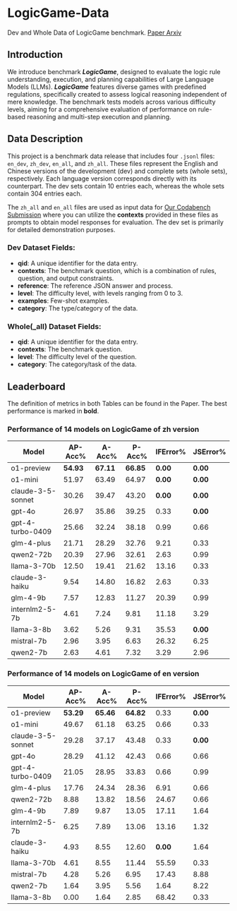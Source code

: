 # LogicGame-Data
Dev and Whole Data of LogicGame benchmark. [Paper Arxiv](https://arxiv.org/abs/2408.15778)

## Introduction
We introduce benchmark ___LogicGame___, designed to evaluate the logic rule understanding, execution, and planning capabilities of Large Language Models (LLMs). ___LogicGame___ features diverse games with predefined regulations, specifically created to assess logical reasoning independent of mere knowledge. The benchmark tests models across various difficulty levels, aiming for a comprehensive evaluation of performance on rule-based reasoning and multi-step execution and planning.

## Data Description
This project is a benchmark data release that includes four `.jsonl` files: `en_dev`, `zh_dev`, `en_all`, and `zh_all`. These files represent the English and Chinese versions of the development (dev) and complete sets (whole sets), respectively. Each language version corresponds directly with its counterpart. The dev sets contain 10 entries each, whereas the whole sets contain 304 entries each.

The `zh_all` and `en_all` files are used as input data for [Our Codabench Submission](https://www.codabench.org/competitions/4140/) where you can utilize the **contexts** provided in these files as prompts to obtain model responses for evaluation. The dev set is primarily for detailed demonstration purposes.

### Dev Dataset Fields:
- **qid**: A unique identifier for the data entry.
- **contexts**: The benchmark question, which is a combination of rules, question, and output constraints.
- **reference**: The reference JSON answer and process.
- **level**: The difficulty level, with levels ranging from 0 to 3.
- **examples**: Few-shot examples.
- **category**: The type/category of the data.

### Whole(_all) Dataset Fields: 
- **qid**: A unique identifier for the data entry.
- **contexts**: The benchmark question.
- **level**: The difficulty level of the question.
- **category**: The category/task of the data.

## Leaderboard
The definition of metrics in both Tables can be found in the Paper. The best performance is marked in **bold**.
### Performance of 14 models on LogicGame of **zh** version
| Model              | AP-Acc% | A-Acc% | P-Acc% | IFError% | JSError% |
|--------------------|---------|--------|--------|----------|----------|
| o1-preview         | **54.93**   | **67.11**  | **66.85**  | **0.00**     | **0.00**     |
| o1-mini            | 51.97   | 63.49  | 64.97  | **0.00**     | **0.00**     |
| claude-3-5-sonnet  | 30.26   | 39.47  | 43.20  | **0.00**     | **0.00**     |
| gpt-4o             | 26.97   | 35.86  | 39.25  | 0.33     | **0.00**     |
| gpt-4-turbo-0409   | 25.66   | 32.24  | 38.18  | 0.99     | 0.66     |
| glm-4-plus         | 21.71   | 28.29  | 32.76  | 9.21     | 0.33     |
| qwen2-72b          | 20.39   | 27.96  | 32.61  | 2.63     | 0.99     |
| llama-3-70b        | 12.50   | 19.41  | 21.62  | 13.16    | 0.33     |
| claude-3-haiku     | 9.54    | 14.80  | 16.82  | 2.63     | 0.33     |
| glm-4-9b           | 7.57    | 12.83  | 11.27  | 20.39    | 0.99     |
| internlm2-5-7b     | 4.61    | 7.24   | 9.81   | 11.18    | 3.29     |
| llama-3-8b         | 3.62    | 5.26   | 9.31   | 35.53    | **0.00**    |
| mistral-7b         | 2.96    | 3.95   | 6.63   | 26.32    | 6.25     |
| qwen2-7b           | 2.63    | 4.61   | 7.32   | 3.29     | 2.96     |



<!-- | **Model**    | **Execution**    |    |    |    | **Avg.**    | **Planning**    |    |    |    | **Avg.**    | **Overall**    |
|--------------|----------------------|-----|-----|-----|----------------------|--------------------|-----|-----|-----|--------------------|-------------------|
|              | **Level 0** | **Level 1** | **Level 2** | **Level 3** |                  | **Level 0** | **Level 1** | **Level 2** | **Level 3** |                    |                    |
| **o1-preview** | **82.22** | **66.67** | **48.89** | **42.22** | **60.00** | **64.52** | **58.06** | **35.48** | **32.26** | **47.58** | **54.93** |
| **o1-mini** | 77.78 | 57.78 | **48.89** | **42.22** | 56.67 | 74.19 | **58.06** | **35.48** | 12.90 | 45.16 | 51.97 |
| **claude-3-5-sonnet** | 68.89 | 40.00 | 22.22 | 15.56 | 36.67 | 48.39 | 25.81 | 6.45 | 3.23 | 20.97 | 30.26 |
| **gpt-4o** | 62.22 | 31.11 | 13.33 | 13.33 | 30.00 | 51.61 | 22.58 | 9.68 | 6.45 | 22.58 | 26.97 |
| **gpt-4-turbo-0409** | 60.00 | 15.56 | 15.56 | 11.11 | 25.56 | 67.74 | 22.58 | 9.68 | 3.23 | 25.81 | 25.66 |
| **glm-4-plus** | 42.22 | 26.67 | 17.78 | 6.67 | 23.33 | 48.39 | 19.35 | 6.45 | 3.23 | 19.36 | 21.71 |
| **qwen2-72b** | 53.33 | 20.00 | 15.56 | 2.22 | 22.78 | 45.16 | 16.13 | 3.23 | 3.23 | 16.94 | 20.39 |
| **llama-3-70b** | 42.22 | 11.11 | 6.67 | 2.22 | 15.56 | 25.81 | 6.45 | 0.00 | 0.00 | 8.07 | 12.50 |
| **claude-3-haiku** | 31.11 | 4.44 | 2.22 | 0.00 | 9.44 | 32.26 | 6.45 | 0.00 | 0.00 | 9.68 | 9.54 |
| **glm-4-9b** | 24.44 | 8.89 | 2.22 | 0.00 | 8.89 | 19.35 | 3.23 | 0.00 | 0.00 | 5.65 | 7.57 |
| **internlm2-5-7b** | 13.33 | 4.44 | 0.00 | 0.00 | 4.44 | 16.13 | 3.23 | 0.00 | 0.00 | 4.84 | 4.61 |
| **llama-3-8b** | 11.11 | 2.22 | 0.00 | 0.00 | 3.33 | 9.68 | 6.45 | 0.00 | 0.00 | 4.03 | 3.62 |
| **mistral-7b** | 4.44 | 0.00 | 0.00 | 0.00 | 1.11 | 19.35 | 3.23 | 0.00 | 0.00 | 5.65 | 2.96 |
| **qwen2-7b** | 4.44 | 0.00 | 0.00 | 0.00 | 1.11 | 16.13 | 3.23 | 0.00 | 0.00 | 4.84 | 2.63 | -->

### Performance of 14 models on LogicGame of **en** version
| Model              | AP-Acc% | A-Acc% | P-Acc% | IFError% | JSError% |
|--------------------|---------|--------|--------|----------|----------|
| o1-preview         | **53.29**   | **65.46**  | **64.82**  | 0.33     | **0.00**     |
| o1-mini            | 49.67   | 61.18  | 63.25  | 0.66     | 0.33     |
| claude-3-5-sonnet  | 29.28   | 37.17  | 43.48  | 0.33     | **0.00**    |
| gpt-4o             | 28.29   | 41.12  | 42.43  | 0.66     | 0.66     |
| gpt-4-turbo-0409   | 21.05   | 28.95  | 33.83  | 0.66     | 0.99     |
| glm-4-plus         | 17.76   | 24.34  | 28.36  | 6.91     | 0.66     |
| qwen2-72b          | 8.88    | 13.82  | 18.56  | 24.67    | 0.66     |
| glm-4-9b           | 7.89    | 9.87   | 13.05  | 17.11    | 1.64     |
| internlm2-5-7b     | 6.25    | 7.89   | 13.06  | 13.16    | 1.32     |
| claude-3-haiku     | 4.93    | 8.55   | 12.60  | **0.00**     | 1.64     |
| llama-3-70b        | 4.61    | 8.55   | 11.44  | 55.59    | 0.33     |
| mistral-7b         | 4.28    | 5.26   | 6.95   | 17.43    | 8.88     |
| qwen2-7b           | 1.64    | 3.95   | 5.56   | 1.64     | 8.22     |
| llama-3-8b         | 0.00    | 1.64   | 2.85   | 68.42    | 0.33     |

<!-- | **Model**    | **Execution**    |    |    |    | **Avg.**    | **Planning**    |    |    |    | **Avg.**    | **Overall**    |
|--------------|----------------------|-----|-----|-----|----------------------|--------------------|-----|-----|-----|--------------------|-------------------|
|              | **Level 0** | **Level 1** | **Level 2** | **Level 3** |                  | **Level 0** | **Level 1** | **Level 2** | **Level 3** |                    |                    |
| **o1-preview** | 71.11 | **57.78** | **48.89** | **51.11** | **57.22** | **70.97** | **54.84** | **41.94** | **22.58** | **47.58** | **53.29** |
| **o1-mini** | **73.33** | 46.67 | 44.44 | 46.67 | 52.78 | **70.97** | 48.39 | 38.71 | **22.58** | 45.16 | 49.67 |
| **claude-3-5-sonnet** | 46.67 | 40.00 | 33.33 | 13.33 | 33.33 | 64.52 | 16.13 | 6.45 | 6.45 | 23.39 | 29.28 |
| **gpt-4o** | 57.78 | 37.78 | 31.11 | 13.33 | 35.00 | 48.39 | 19.35 | 3.23 | 3.23 | 18.55 | 28.29 |
| **gpt-4-turbo-0409** | 42.22 | 20.00 | 17.78 | 8.89 | 22.22 | 51.61 | 12.90 | 9.68 | 3.23 | 19.36 | 21.05 |
| **glm-4-plus** | 31.11 | 15.56 | 17.78 | 6.67 | 17.78 | 48.39 | 9.68 | 9.68 | 3.23 | 17.75 | 17.76 |
| **qwen2-72b** | 28.89 | 4.44 | 0.00 | 0.00 | 8.33 | 22.58 | 6.45 | 6.45 | 3.23 | 9.68 | 8.88 |
| **glm-4-9b** | 22.22 | 6.67 | 2.22 | 2.22 | 8.33 | 22.58 | 6.45 | 0.00 | 0.00 | 7.26 | 7.89 |
| **internlm2-5-7b** | 22.22 | 4.44 | 4.44 | 0.00 | 7.78 | 12.90 | 3.23 | 0.00 | 0.00 | 4.03 | 6.25 |
| **claude-3-haiku** | 8.89 | 8.89 | 0.00 | 0.00 | 4.45 | 22.58 | 0.00 | 0.00 | 0.00 | 5.65 | 4.93 |
| **llama-3-70b** | 8.89 | 8.89 | 8.89 | 0.00 | 6.67 | 3.23 | 3.23 | 0.00 | 0.00 | 1.62 | 4.61 |
| **mistral-7b** | 22.22 | 0.00 | 0.00 | 0.00 | 5.56 | 9.68 | 0.00 | 0.00 | 0.00 | 2.42 | 4.28 |
| **qwen2-7b** | 4.44 | 2.22 | 0.00 | 0.00 | 1.67 | 6.45 | 0.00 | 0.00 | 0.00 | 1.61 | 1.64 |
| **llama-3-8b** | 0.00 | 0.00 | 0.00 | 0.00 | 0.00 | 0.00 | 0.00 | 0.00 | 0.00 | 0.00 | 0.00 |
 -->
